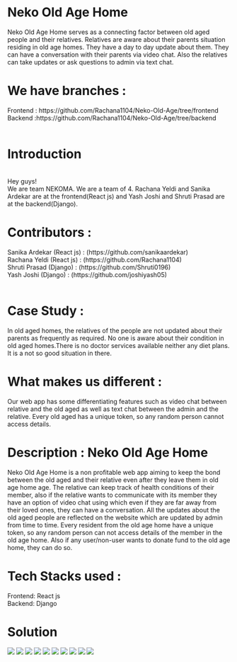 # Neko Old Age Home
Neko Old Age Home serves as a connecting factor between old aged people and their relatives. Relatives are aware about their parents situation residing in old age homes. They have a day to day update about them. They can have a conversation with their parents via video chat. Also the relatives can take updates or ask questions to admin via text chat.
<h1>We have branches :</h1>
Frontend : https://github.com/Rachana1104/Neko-Old-Age/tree/frontend
<br>
Backend :https://github.com/Rachana1104/Neko-Old-Age/tree/backend
<br>
<br>
<h1>Introduction </h1>
<br>
Hey guys! <br>We are team NEKOMA. We are a team of 4. Rachana Yeldi and Sanika Ardekar are at the frontend(React js) and Yash Joshi and Shruti Prasad are at the backend(Django).<br>
<h1>Contributors : </h1>
Sanika Ardekar (React js) :  (https://github.com/sanikaardekar)<br>
Rachana Yeldi (React js) : (https://github.com/Rachana1104)<br>
Shruti Prasad (Django) : (https://github.com/Shruti0196)<br>
Yash Joshi (Django) : (https://github.com/joshiyash05)<br><br>
<h1>Case Study :</h1>
In old aged homes, the relatives of the people are not updated about their parents as frequently as required. No one is aware about their condition in old aged homes.There is no doctor services available neither any diet plans. It is a not so good situation in there.
<h1>What makes us different : </h1>
Our web app has some differentiating features such as video chat between relative and the old aged as well as text chat between the admin and the relative. Every old aged has a unique token, so any random person cannot access details.
<h1>Description : Neko Old Age Home </h1>
Neko Old Age Home is a non profitable web app aiming to keep the bond between the old aged and their relative even after they leave them in old age home age.
The relative can keep track of health conditions of their member, also if the relative wants to communicate with its member they have an option of video chat using which even if they are far away from their loved ones, they can have a conversation. All the updates about the old aged people are reflected on the website which are updated by admin from time to time. Every resident from the old age home have a unique token, so any random person can not access details of the member in the old age home. Also if any user/non-user wants to donate fund to the old age home, they can do so. 
<h1>Tech Stacks used : </h1>
Frontend: React js<br>
Backend: Django
<h1>Solution </h1>
<img src="https://user-images.githubusercontent.com/87826210/160251113-0476fd02-3f3e-46ff-ad25-df3a2e305d05.png">
<img src="https://user-images.githubusercontent.com/87826210/160251158-0a6d8e80-55d0-4a4d-a29b-81d5b2640db7.png">
<img src="https://user-images.githubusercontent.com/87826210/160251217-4023604c-791a-4290-8dd3-881bf3a4d2fa.png">
<img src="https://user-images.githubusercontent.com/87826210/160251246-69aa0fa6-26d3-4ecd-935c-26c4221742cd.png">
<img src="https://user-images.githubusercontent.com/87826210/160251265-52567b04-60f2-4a78-b229-df7b80f0de64.png">
<img src="https://user-images.githubusercontent.com/87826210/160251280-f030fb5d-db5e-4a99-b95a-00ffbfb8f261.png">
<img src="https://user-images.githubusercontent.com/87826210/160251302-438b31a2-31cd-432e-b179-5f835473e4a4.png">
<img src="https://user-images.githubusercontent.com/87826210/160251348-b427de8b-fd2e-485f-b988-18742a8e5e5c.png">
<img src="https://user-images.githubusercontent.com/87826210/160251379-8bf75e3c-ff82-4516-b66f-bf4339baba41.png">
<img src="https://user-images.githubusercontent.com/87826210/160251412-8d4e4222-b054-4246-ad45-ee73392013f9.png">

